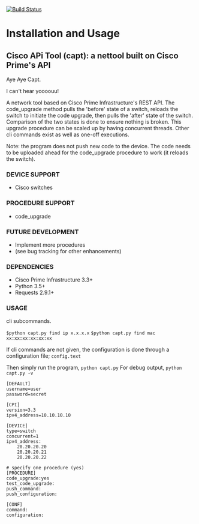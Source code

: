 [![Build Status](https://travis-ci.org/ctomkow/capt.svg?branch=master)](https://travis-ci.org/ctomkow/capt)

# Installation and Usage 

## Cisco APi Tool (capt): a nettool built on Cisco Prime's API

Aye Aye Capt.

I can't hear yoooouu!

A network tool based on Cisco Prime Infrastructure's REST API. The code_upgrade method pulls the 'before' state of a switch, reloads the switch to initiate the code upgrade, then pulls the 'after' state of the switch. Comparison of the two states is done to ensure nothing is broken. This upgrade procedure can be scaled up by having concurrent threads. Other cli commands exist as well as one-off executions.

Note: the program does not push new code to the device. The code needs to be uploaded ahead for the code_upgrade procedure to work (it reloads the switch).


### DEVICE SUPPORT

* Cisco switches

### PROCEDURE SUPPORT

* code_upgrade

### FUTURE DEVELOPMENT

* Implement more procedures
* (see bug tracking for other enhancements)

### DEPENDENCIES

* Cisco Prime Infrastructure 3.3+
* Python 3.5+
* Requests 2.9.1+

### USAGE

cli subcommands.

`$python capt.py find ip x.x.x.x`
`$python capt.py find mac xx:xx:xx:xx:xx:xx`

If cli commands are not given, the configuration is done through a configuration file; `config.text`

Then simply run the program, `python capt.py`
For debug output, `python capt.py -v`

```
[DEFAULT]
username=user
password=secret

[CPI]
version=3.3
ipv4_address=10.10.10.10

[DEVICE]
type=switch
concurrent=1
ipv4_address:
    20.20.20.20
    20.20.20.21
    20.20.20.22

# specify one procedure (yes)
[PROCEDURE]
code_upgrade:yes
test_code_upgrade:
push_command:
push_configuration:

[CONF]
command:
configuration:

```
